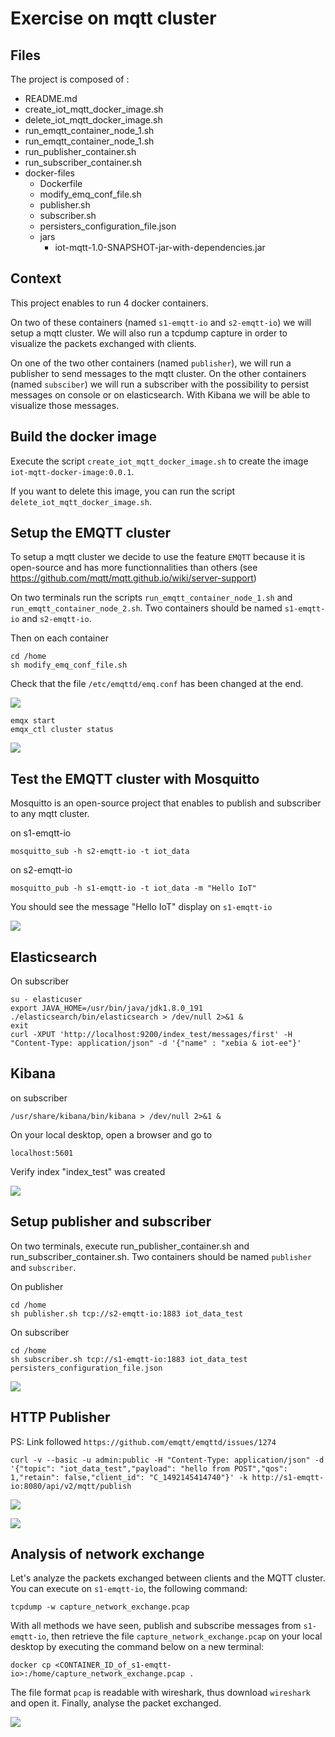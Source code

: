 # Exercise on mqtt cluster

## Files

The project is composed of :

- README.md
- create_iot_mqtt_docker_image.sh
- delete_iot_mqtt_docker_image.sh
- run_emqtt_container_node_1.sh
- run_emqtt_container_node_1.sh
- run_publisher_container.sh
- run_subscriber_container.sh
- docker-files
  - Dockerfile
  - modify_emq_conf_file.sh
  - publisher.sh
  - subscriber.sh
  - persisters_configuration_file.json
  - jars
    - iot-mqtt-1.0-SNAPSHOT-jar-with-dependencies.jar

## Context

This project enables to run 4 docker containers.

On two of these containers (named `s1-emqtt-io` and `s2-emqtt-io`) we will setup a mqtt cluster. We will also run a tcpdump capture in order to visualize the packets exchanged with clients.

On one of the two other containers (named `publisher`), we will run a publisher to send messages to the mqtt cluster. On the other containers (named `subsciber`) we will run a subscriber with the possibility to persist messages on console or on elasticsearch. With Kibana we will be able to visualize those messages. 

## Build the docker image

Execute the script `create_iot_mqtt_docker_image.sh` to create the image `iot-mqtt-docker-image:0.0.1`.

If you want to delete this image, you can run the script `delete_iot_mqtt_docker_image.sh`.

## Setup the EMQTT cluster

To setup a mqtt cluster we decide to use the feature `EMQTT` because it is open-source and has more functionnalities than others (see https://github.com/mqtt/mqtt.github.io/wiki/server-support)

On two terminals run the scripts `run_emqtt_container_node_1.sh` and `run_emqtt_container_node_2.sh`. Two containers should be named `s1-emqtt-io` and `s2-emqtt-io`.

Then on each container

	cd /home
	sh modify_emq_conf_file.sh

Check that the file `/etc/emqttd/emq.conf` has been changed at the end.

![](images/emq_conf.png)

	emqx start
	emqx_ctl cluster status

![](images/emq_status.png)

## Test the EMQTT cluster with Mosquitto

Mosquitto is an open-source project that enables to publish and subscriber to any mqtt cluster.

on s1-emqtt-io

	mosquitto_sub -h s2-emqtt-io -t iot_data

on s2-emqtt-io
	
	mosquitto_pub -h s1-emqtt-io -t iot_data -m "Hello IoT"

You should see the message "Hello IoT" display on `s1-emqtt-io`

![](images/emq_mosquitto.png)

## Elasticsearch

On subscriber 

	su - elasticuser
	export JAVA_HOME=/usr/bin/java/jdk1.8.0_191
	./elasticsearch/bin/elasticsearch > /dev/null 2>&1 &
	exit
	curl -XPUT 'http://localhost:9200/index_test/messages/first' -H "Content-Type: application/json" -d '{"name" : "xebia & iot-ee"}'

## Kibana

on subscriber

	/usr/share/kibana/bin/kibana > /dev/null 2>&1 &
	
On your local desktop, open a browser and go to 

	localhost:5601

Verify index "index_test" was created

![](images/test_elasticsearch.png)

## Setup publisher and subscriber

On two terminals, execute run_publisher_container.sh and run_subscriber_container.sh. Two containers should be named `publisher` and `subscriber`.

On publisher

	cd /home
	sh publisher.sh tcp://s2-emqtt-io:1883 iot_data_test

On subscriber

	cd /home
	sh subscriber.sh tcp://s1-emqtt-io:1883 iot_data_test persisters_configuration_file.json

![](images/publish_subscribe.png)

## HTTP Publisher 

PS: Link followed `https://github.com/emqtt/emqttd/issues/1274`

	curl -v --basic -u admin:public -H "Content-Type: application/json" -d '{"topic": "iot_data_test","payload": "hello from POST","qos": 1,"retain": false,"client_id": "C_1492145414740"}' -k http://s1-emqtt-io:8080/api/v2/mqtt/publish

![](images/publish_post.png)

![](images/kibana_results.png)

## Analysis of network exchange

Let's analyze the packets exchanged between clients and the MQTT cluster. You can execute on `s1-emqtt-io`, the following command:

	tcpdump -w capture_network_exchange.pcap

With all methods we have seen, publish and subscribe messages from `s1-emqtt-io`, then retrieve the file `capture_network_exchange.pcap` on your local desktop by executing the command below on a new terminal:

	docker cp <CONTAINER_ID_of_s1-emqtt-io>:/home/capture_network_exchange.pcap .

The file format `pcap` is readable with wireshark, thus download `wireshark` and open it. Finally, analyse the packet exchanged.

![](images/wireshark.png)
